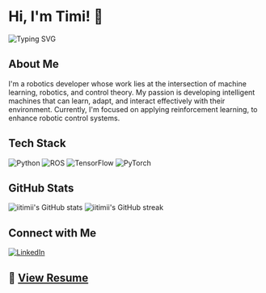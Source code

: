 # Hi, I'm Timi! 👋 

<img src="https://readme-typing-svg.herokuapp.com?font=Fira+Code&pause=1000&color=2986cc&width=435&lines=Robotics+Developer;Machine+Learning+Engineer;Exploring+Reinforcement+Learning;Building+Cool+Projects;Learning+Every+Day;Aspiring+Researcher" alt="Typing SVG" />

## About Me

I'm a robotics developer whose work lies at the intersection of machine learning, robotics, and control theory. My passion is developing intelligent machines that can learn, adapt, and interact effectively with their environment. Currently, I'm focused on applying reinforcement learning, to enhance robotic control systems.
## Tech Stack

![Python](https://img.shields.io/badge/-Python-black?style=flat-square&logo=Python)
![ROS](https://img.shields.io/badge/-ROS-22314E?style=flat-square&logo=ROS)
![TensorFlow](https://img.shields.io/badge/-TensorFlow-black?style=flat-square&logo=TensorFlow)
![PyTorch](https://img.shields.io/badge/-PyTorch-EE4C2C?style=flat-square&logo=PyTorch&logoColor=white)
## GitHub Stats

<p align="left">
  <img src="https://github-readme-stats.vercel.app/api?username=iitimii&show_icons=true&theme=tokyonight" alt="iitimii's GitHub stats"/>
  <img src="https://github-readme-streak-stats.herokuapp.com/?user=iitimii&theme=tokyonight" alt="iitimii's GitHub streak"/>
</p>

## Connect with Me
[![LinkedIn](https://img.shields.io/badge/-LinkedIn-0077B5?style=flat-square&logo=Linkedin&logoColor=white)](https://www.linkedin.com/in/timi-owolabi/)
## 📄 [View Resume](https://drive.google.com/file/d/1kHch-R7y0HAxl73Fhi4Gux988tthxH0A/view?usp=sharing)
